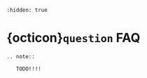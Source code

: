 ```{toctree}
:hidden: true
```
# {octicon}`question` FAQ

```{eval-rst}
.. note::

   TODO!!!!
```

<!-- Here are some FAQ about Bella Vista & napari: 

##### I can't see my image

If your image has loaded, but appears oversaturated (white), you may need to change the contrast limits of the image.  -->

